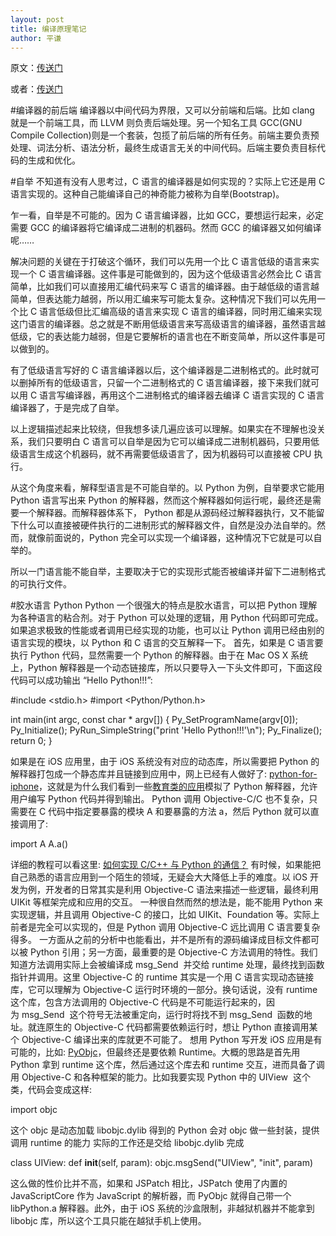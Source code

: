 ```yaml
---
layout: post
title: 编译原理笔记
author: 平谦
---
```


原文：[传送门](http://fullstack.blog/2017/06/24/%E5%A4%A7%E5%89%8D%E7%AB%AF%E5%BC%80%E5%8F%91%E8%80%85%E9%9C%80%E8%A6%81%E4%BA%86%E8%A7%A3%E7%9A%84%E5%9F%BA%E7%A1%80%E7%BC%96%E8%AF%91%E5%8E%9F%E7%90%86%E5%92%8C%E8%AF%AD%E8%A8%80%E7%9F%A5%E8%AF%86/) 

或者：[传送门](https://segmentfault.com/p/1210000009924654/read)

#编译器的前后端
编译器以中间代码为界限，又可以分前端和后端。比如 clang 就是一个前端工具，而 LLVM 则负责后端处理。另一个知名工具 GCC(GNU Compile Collection)则是一个套装，包揽了前后端的所有任务。前端主要负责预处理、词法分析、语法分析，最终生成语言无关的中间代码。后端主要负责目标代码的生成和优化。

#自举
不知道有没有人思考过，C 语言的编译器是如何实现的？实际上它还是用 C 语言实现的。这种自己能编译自己的神奇能力被称为自举(Bootstrap)。

乍一看，自举是不可能的。因为 C 语言编译器，比如 GCC，要想运行起来，必定需要 GCC 的编译器将它编译成二进制的机器码。然而 GCC 的编译器又如何编译呢……

解决问题的关键在于打破这个循环，我们可以先用一个比 C 语言低级的语言来实现一个 C 语言编译器。这件事是可能做到的，因为这个低级语言必然会比 C 语言简单，比如我们可以直接用汇编代码来写 C 语言的编译器。由于越低级的语言越简单，但表达能力越弱，所以用汇编来写可能太复杂。这种情况下我们可以先用一个比 C 语言低级但比汇编高级的语言来实现 C 语言的编译器，同时用汇编来实现这门语言的编译器。总之就是不断用低级语言来写高级语言的编译器，虽然语言越低级，它的表达能力越弱，但是它要解析的语言也在不断变简单，所以这件事是可以做到的。

有了低级语言写好的 C 语言编译器以后，这个编译器是二进制格式的。此时就可以删掉所有的低级语言，只留一个二进制格式的 C 语言编译器，接下来我们就可以用 C 语言写编译器，再用这个二进制格式的编译器去编译 C 语言实现的 C 语言编译器了，于是完成了自举。

以上逻辑描述起来比较绕，但我想多读几遍应该可以理解。如果实在不理解也没关系，我们只要明白 C 语言可以自举是因为它可以编译成二进制机器码，只要用低级语言生成这个机器码，就不再需要低级语言了，因为机器码可以直接被 CPU 执行。

从这个角度来看，解释型语言是不可能自举的。以 Python 为例，自举要求它能用 Python 语言写出来 Python 的解释器，然而这个解释器如何运行呢，最终还是需要一个解释器。而解释器体系下， Python 都是从源码经过解释器执行，又不能留下什么可以直接被硬件执行的二进制形式的解释器文件，自然是没办法自举的。然而，就像前面说的，Python 完全可以实现一个编译器，这种情况下它就是可以自举的。

所以一门语言能不能自举，主要取决于它的实现形式能否被编译并留下二进制格式的可执行文件。


#胶水语言 Python
Python 一个很强大的特点是胶水语言，可以把 Python 理解为各种语言的粘合剂。对于 Python 可以处理的逻辑，用 Python 代码即可完成。如果追求极致的性能或者调用已经实现的功能，也可以让 Python 调用已经由别的语言实现的模块，以 Python 和 C 语言的交互解释一下。
首先，如果是 C 语言要执行 Python 代码，显然需要一个 Python 的解释器。由于在 Mac OS X 系统上，Python 解释器是一个动态链接库，所以只要导入一下头文件即可，下面这段代码可以成功输出 “Hello Python!!!”:

#include <stdio.h>
#import <Python/Python.h>

int main(int argc, const char * argv[]) {
Py_SetProgramName(argv[0]);
Py_Initialize();
PyRun_SimpleString("print 'Hello Python!!!'\n");
Py_Finalize();
return 0;
}

如果是在 iOS 应用里，由于 iOS 系统没有对应的动态库，所以需要把 Python 的解释器打包成一个静态库并且链接到应用中，网上已经有人做好了: [python-for-iphone](https://github.com/cobbal/python-for-iphone)，这就是为什么我们看到一些[教育类的应用](http://pythonforios.com/)模拟了 Python 解释器，允许用户编写 Python 代码并得到输出。
Python 调用 Objective-C/C 也不复杂，只需要在 C 代码中指定要暴露的模块 A 和要暴露的方法 a，然后 Python 就可以直接调用了:

import A
A.a()

详细的教程可以看这里: [如何实现 C/C++ 与 Python 的通信？](https://www.zhihu.com/question/23003213)
有时候，如果能把自己熟悉的语言应用到一个陌生的领域，无疑会大大降低上手的难度。以 iOS 开发为例，开发者的日常其实是利用 Objective-C 语法来描述一些逻辑，最终利用 UIKit 等框架完成和应用的交互。 一种很自然而然的想法是，能不能用 Python 来实现逻辑，并且调用 Objective-C 的接口，比如 UIKit、Foundation 等。实际上前者是完全可以实现的，但是 Python 调用 Objective-C 远比调用 C 语言要复杂得多。
一方面从之前的分析中也能看出，并不是所有的源码编译成目标文件都可以被 Python 引用；另一方面，最重要的是 Objective-C 方法调用的特性。我们知道方法调用实际上会被编译成 msg_Send
 并交给 runtime 处理，最终找到函数指针并调用。这里 Objective-C 的 runtime 其实是一个用 C 语言实现动态链接库，它可以理解为 Objective-C 运行时环境的一部分。换句话说，没有 runtime 这个库，包含方法调用的 Objective-C 代码是不可能运行起来的，因为 msg_Send
 这个符号无法被重定向，运行时将找不到 msg_Send
 函数的地址。就连原生的 Objective-C 代码都需要依赖运行时，想让 Python 直接调用某个 Objective-C 编译出来的库就更不可能了。
想用 Python 写开发 iOS 应用是有可能的，比如: [PyObjc](https://pythonhosted.org/pyobjc/)，但最终还是要依赖 Runtime。大概的思路是首先用 Python 拿到 runtime 这个库，然后通过这个库去和 runtime 交互，进而具备了调用 Objective-C 和各种框架的能力。比如我要实现 Python 中的 UIView
 这个类，代码会变成这样:

import objc

这个 objc 是动态加载 libobjc.dylib 得到的
Python 会对 objc 做一些封装，提供调用 runtime 的能力
实际的工作还是交给 libobjc.dylib 完成

class UIView:
def __init__(self, param):
objc.msgSend("UIView", "init", param)

这么做的性价比并不高，如果和 JSPatch 相比，JSPatch 使用了内置的 JavaScriptCore 作为 JavaScript 的解析器，而 PyObjc 就得自己带一个 libPython.a 解释器。此外，由于 iOS 系统的沙盒限制，非越狱机器并不能拿到 libobjc 库，所以这个工具只能在越狱手机上使用。